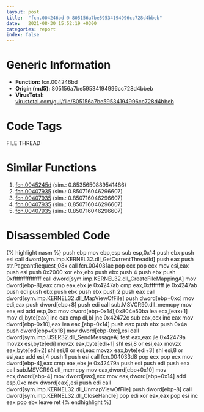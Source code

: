 ```yaml
---
layout: post
title:  "fcn.004246bd @ 805156a7be59534194996cc728d4bbeb"
date:   2021-08-30 15:52:19 +0300
categories: report
index: false
---
```


# Generic Information
- **Function:** fcn.004246bd
- **Origin (md5):** 805156a7be59534194996cc728d4bbeb
- **VirusTotal:** [virustotal.com/gui/file/805156a7be59534194996cc728d4bbeb][virustotal_ref]

# Code Tags
<span class="tag" id="FILE">FILE</span>
<span class="tag" id="THREAD">THREAD</span>


# Similar Functions

1. [fcn.0045245d][similar_1_ref] (sim.: 0.8535650889541486)
2. [fcn.00407935][similar_2_ref] (sim.: 0.850716046296607)
3. [fcn.00407935][similar_3_ref] (sim.: 0.850716046296607)
4. [fcn.00407935][similar_4_ref] (sim.: 0.850716046296607)
5. [fcn.00407935][similar_5_ref] (sim.: 0.850716046296607)


# Disassembled Code

{% highlight nasm %}
push ebp
mov ebp,esp
sub esp,0x14
push ebx
push esi
call dword[sym.imp.KERNEL32.dll_GetCurrentThreadId]
push eax
push str.PageantRequest_08x
call fcn.004031ae
pop ecx
pop ecx
mov esi,eax
push esi
push 0x2000
xor ebx,ebx
push ebx
push 4
push ebx
push 0xffffffffffffffff
call dword[sym.imp.KERNEL32.dll_CreateFileMappingA]
mov dword[ebp-8],eax
cmp eax,ebx
je 0x4247ab
cmp eax,0xffffffff
je 0x4247ab
push edi
push ebx
push ebx
push ebx
push 2
push eax
call dword[sym.imp.KERNEL32.dll_MapViewOfFile]
push dword[ebp+0xc]
mov edi,eax
push dword[ebp+8]
push edi
call sub.MSVCR90.dll_memcpy
mov eax,esi
add esp,0xc
mov dword[ebp-0x14],0x804e50ba
lea ecx,[eax+1]
mov dl,byte[eax]
inc eax
cmp dl,bl
jne 0x42472c
sub eax,ecx
inc eax
mov dword[ebp-0x10],eax
lea eax,[ebp-0x14]
push eax
push ebx
push 0x4a
push dword[ebp+0x18]
mov dword[ebp-0xc],esi
call dword[sym.imp.USER32.dll_SendMessageA]
test eax,eax
jle 0x42479a
movzx esi,byte[edi]
movzx eax,byte[edi+1]
shl esi,8
or esi,eax
movzx eax,byte[edi+2]
shl esi,8
or esi,eax
movzx eax,byte[edi+3]
shl esi,8
or esi,eax
add esi,4
push 1
push esi
call fcn.004033d8
pop ecx
pop ecx
mov dword[ebp-4],eax
cmp eax,ebx
je 0x42479a
push esi
push edi
push eax
call sub.MSVCR90.dll_memcpy
mov eax,dword[ebp+0x10]
mov ecx,dword[ebp-4]
mov dword[eax],ecx
mov eax,dword[ebp+0x14]
add esp,0xc
mov dword[eax],esi
push edi
call dword[sym.imp.KERNEL32.dll_UnmapViewOfFile]
push dword[ebp-8]
call dword[sym.imp.KERNEL32.dll_CloseHandle]
pop edi
xor eax,eax
pop esi
inc eax
pop ebx
leave 
ret 
{% endhighlight %}


[similar_1_ref]: /report/fcn.0045245d@c3466bab32f3a73706b87b6042748ed4
[similar_2_ref]: /report/fcn.00407935@8f8b2c5d43e03af62d4bc097b3275f12
[similar_3_ref]: /report/fcn.00407935@e7582fc3dadb394a1457ab7e7fbbe9a7
[similar_4_ref]: /report/fcn.00407935@e88e20d68d7b3df5aa8f6d5028e52001
[similar_5_ref]: /report/fcn.00407935@6c8b5339bada4cbd03f0f446da640707
[virustotal_ref]: https://www.virustotal.com/gui/file/805156a7be59534194996cc728d4bbeb